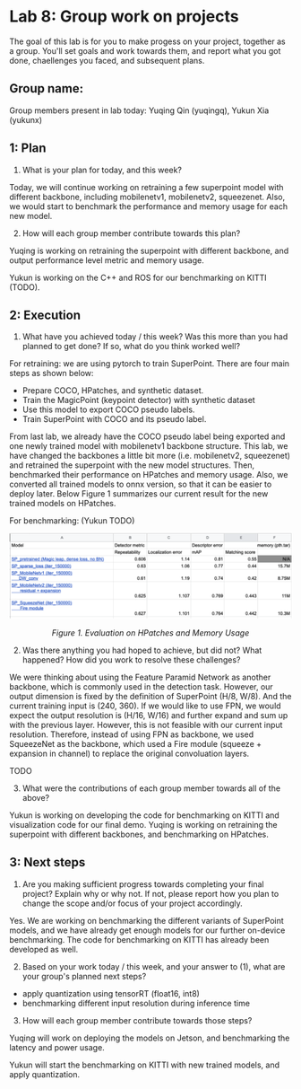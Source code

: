 Lab 8: Group work on projects
===
The goal of this lab is for you to make progess on your project, together as a group. You'll set goals and work towards them, and report what you got done, chaellenges you faced, and subsequent plans.

Group name:
---
Group members present in lab today: Yuqing Qin (yuqingq), Yukun Xia (yukunx)

1: Plan
----
1. What is your plan for today, and this week? 

Today, we will continue working on retraining a few superpoint model with different backbone, including mobilenetv1, mobilenetv2, squeezenet. Also, we would start to benchmark the performance and memory usage for each new model.

2. How will each group member contribute towards this plan?

Yuqing is working on retraining the superpoint with different backbone, and output performance level metric and memory usage.

Yukun is working on the C++ and ROS for our benchmarking on KITTI  (TODO).

2: Execution
----
1. What have you achieved today / this week? Was this more than you had planned to get done? If so, what do you think worked well?

For retraining: we are using pytorch to train SuperPoint. There are four main steps as shown below:
- Prepare COCO, HPatches, and synthetic dataset.
- Train the MagicPoint (keypoint detector) with synthetic dataset
- Use this model to export COCO pseudo labels. 
- Train SuperPoint with COCO and its pseudo label.

From last lab, we already have the COCO pseudo label being exported and one newly trained model with mobilenetv1 backbone structure. This lab, we have changed the backbones a little bit more (i.e. mobilenetv2, squeezenet) and retrained the superpoint with the new model structures. Then, benchmarked their performance on HPatches and memory usage. Also, we converted all trained models to onnx version, so that it can be easier to deploy later. Below Figure 1 summarizes our current result for the new trained models on HPatches.

For benchmarking: (Yukun TODO)


<p align="center">
  <img width="" height="" src="initial_results.png" >
</p>
<p align="center">
  <em>Figure 1. Evaluation on HPatches and Memory Usage</em>
</p>



2. Was there anything you had hoped to achieve, but did not? What happened? How did you work to resolve these challenges?

We were thinking about using the Feature Paramid Network as another backbone, which is commonly used in the detection task. However, our output dimension is fixed by the definition of SuperPoint (H/8, W/8). And the current training input is (240, 360). If we would like to use FPN, we would expect the output resolution is (H/16, W/16) and further expand and sum up with the previous layer. However, this is not feasible with our current input resolution. Therefore, instead of using FPN as backbone, we used SqueezeNet as the backbone, which used a Fire module (squeeze + expansion in channel) to replace the original convoluation layers.    

TODO

3. What were the contributions of each group member towards all of the above?

Yukun is working on developing the code for benchmarking on KITTI and visualization code for our final demo.
Yuqing is working on retraining the superpoint with different backbones, and benchmarking on HPatches.

3: Next steps
----
1. Are you making sufficient progress towards completing your final project? Explain why or why not. If not, please report how you plan to change the scope and/or focus of your project accordingly.

Yes. We are working on benchmarking the different variants of SuperPoint models, and we have already get enough models for our further on-device benchmarking. The code for benchmarking on KITTI has already been developed as well. 

2. Based on your work today / this week, and your answer to (1), what are your group's planned next steps?

- apply quantization using tensorRT (float16, int8)
- benchmarking different input resolution during inference time

3. How will each group member contribute towards those steps? 

Yuqing will work on deploying the models on Jetson, and benchmarking the latency and power usage. 

Yukun will start the benchmarking on KITTI with new trained models, and apply quantization.